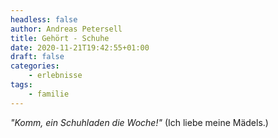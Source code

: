 ```yaml
---
headless: false
author: Andreas Petersell
title: Gehört - Schuhe
date: 2020-11-21T19:42:55+01:00
draft: false
categories:
    - erlebnisse
tags:
    - familie
---
```


*"Komm, ein Schuhladen die Woche!"* (Ich liebe meine Mädels.)
